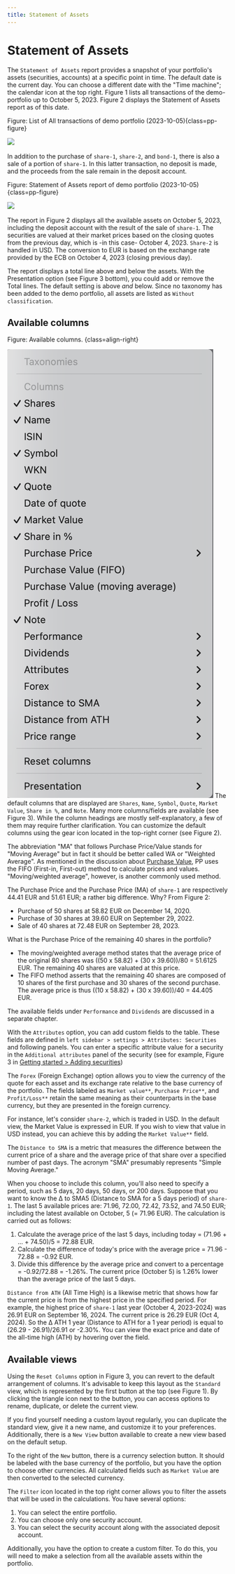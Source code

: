 ```yaml
---
title: Statement of Assets
---
```

# Statement of Assets
The `Statement of Assets` report provides a snapshot of your portfolio's assets (securities, accounts) at a specific point in time. The default date is the current day. You can choose a different date with the "Time machine"; the calendar icon at the top right. Figure 1 lists all transactions of the demo-portfolio up to October 5, 2023. Figure 2 displays the Statement of Assets report as of this date.

Figure: List of All transactions of demo portfolio (2023-10-05){class=pp-figure}

![](../../../../images/sb-all-transactions.png)

In addition to the purchase of `share-1`, `share-2`, and `bond-1`, there is also a sale of a portion of `share-1`. In this latter transaction, no deposit is made, and the proceeds from the sale remain in the deposit account.

Figure: Statement of Assets report of demo portfolio (2023-10-05){class=pp-figure}

![](./images/sb-reports-statement.png)

The report in Figure 2 displays all the available assets on October 5, 2023, including the deposit account with the result of the sale of `share-1`. The securities are valued at their market prices based on the closing quotes from the previous day, which is -in this case- October 4, 2023. `Share-2` is handled in USD. The conversion to EUR is based on the exchange rate provided by the ECB on October 4, 2023 (closing previous day).

The report displays a total line above and below the assets. With the Presentation option (see Figure 3 bottom), you could add or remove the Total lines. The default setting is above *and* below. Since no taxonomy has been added to the demo portfolio, all assets are listed as `Without classification`.

## Available columns

Figure: Available columns. {class=align-right}

![](./images/sb-reports-statement-gear-icon.png)
The default columns that are displayed are `Shares`, `Name`, `Symbol`, `Quote`, `Market Value`, `Share in %`, and `Note`. Many more columns/fields are available (see Figure 3). While the column headings are mostly self-explanatory, a few of them may require further clarification. You can customize the default columns using the gear icon located in the top-right corner (see Figure 2).

The abbreviation "MA" that follows Purchase Price/Value stands for "Moving Average" but in fact it should be better called WA or "Weighted Average". As mentioned in the discussion about [Purchase Value](../../../../concepts/purchase-value.md), PP uses the FIFO (First-in, First-out) method to calculate prices and values. "Moving/weighted average", however, is another commonly used method.

The Purchase Price and the Purchase Price (MA) of `share-1` are respectively 44.41 EUR and 51.61 EUR; a rather big difference. Why? From Figure 2:

- Purchase of 50 shares at 58.82 EUR on December 14, 2020.
- Purchase of 30 shares at 39.60 EUR on September 29, 2022.
- Sale of 40 shares at 72.48 EUR on September 28, 2023.

What is the Purchase Price of the remaining 40 shares in the portfolio?

- The moving/weighted average method states that the average price of the original 80 shares was ((50 x 58.82) + (30 x 39.60))/80 = 51.6125 EUR. The remaining 40 shares are valuated at this price.
- The FIFO method asserts that the remaining 40 shares are composed of 10 shares of the first purchase and 30 shares of the second purchase. The average price is thus ((10 x 58.82) + (30 x 39.60))/40 = 44.405 EUR.

The available fields under `Performance` and `Dividends` are discussed in a separate chapter.

With the `Attributes` option, you can add custom fields to the table. These fields are defined in `left sidebar > settings > Attributes: Securities` and following panels. You can enter a specific attribute value for a security in the `Additional attributes` panel of the security (see for example, Figure 3 in [Getting started > Adding securities](../../../../getting-started/adding-securities.md))

The `Forex` (Foreign Exchange) option allows you to view the currency of the quote for each asset and its exchange rate relative to the base currency of the portfolio. The fields labeled as `Market value**`, `Purchase Price**`, and `Profit/Loss**` retain the same meaning as their counterparts in the base currency, but they are presented in the foreign currency.

For instance, let's consider `share-2`, which is traded in USD. In the default view, the Market Value is expressed in EUR. If you wish to view that value in USD instead, you can achieve this by adding the `Market Value**` field.

The `Distance to SMA` is a metric that measures the difference between the current price of a share and the average price of that share over a specified number of past days. The acronym "SMA" presumably represents "Simple Moving Average."

When you choose to include this column, you'll also need to specify a period, such as 5 days, 20 days, 50 days, or 200 days. Suppose that you want to know the &Delta; to SMA5 (Distance to SMA for a 5 days period) of `share-1`. The last 5 available prices are: 71.96, 72.00, 72.42, 73.52, and 74.50 EUR; including the latest available on October, 5 (= 71.96 EUR). The calculation is carried out as follows:

1. Calculate the average price of the last 5 days, including today = (71.96 + ... + 74.50)/5 = 72.88 EUR.
2. Calculate the difference of today's price with the average price = 71.96 - 72.88 = -0.92 EUR.
3. Divide this difference by the average price and convert to a percentage = -0.92/72.88 = -1.26%. The current price (October 5) is 1.26% lower than the average price of the last 5 days.

`Distance from ATH` (All Time High) is a likewise metric that shows how far the current price is from the highest price in the specified period. For example, the highest price of `share-1` last year (October 4, 2023-2024) was 26.91 EUR on September 16, 2024. The current price is 26.29 EUR (Oct 4, 2024). So the &Delta; ATH 1 year (Distance to ATH for a 1 year period) is equal to (26.29 - 26.91)/26.91 or -2.30%. You can view the exact price and date of the all-time high (ATH) by hovering over the field.

## Available views

Using the `Reset Columns` option in Figure 3, you can revert to the default arrangement of columns. It's advisable to keep this layout as the `Standard` view, which is represented by the first button at the top (see Figure 1). By clicking the triangle icon next to the button, you can access options to rename, duplicate, or delete the current view.

If you find yourself needing a custom layout regularly, you can duplicate the standard view, give it a new name, and customize it to your preferences. Additionally, there is a `New View` button available to create a new view based on the default setup.

To the right of the `New` button, there is a currency selection button. It should be labeled with the base currency of the portfolio, but you have the option to choose other currencies. All calculated fields such as `Market Value` are then converted to the selected currency.

The `Filter` icon located in the top right corner allows you to filter the assets that will be used in the calculations. You have several options:

1. You can select the entire portfolio.
2. You can choose only one security account.
3. You can select the security account along with the associated deposit account.

Additionally, you have the option to create a custom filter. To do this, you will need to make a selection from all the available assets within the portfolio.



 
